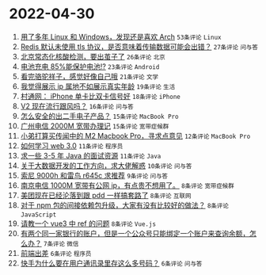 # 2022-04-30

1. [用了多年 Linux 和 Windows，发现还是喜欢 Arch](https://www.v2ex.com/t/850164) `53条评论` `Linux`
1. [Redis 默认未使用 tls 协议，是否意味着传输数据可能会出错？](https://www.v2ex.com/t/850179) `27条评论` `问与答`
1. [北京常态化核酸检测，要出茧子了](https://www.v2ex.com/t/850183) `26条评论` `北京`
1. [电池充电 85%能保护电池!?](https://www.v2ex.com/t/850189) `23条评论` `Android`
1. [看完骆驼祥子，感觉好像自己哦](https://www.v2ex.com/t/850169) `21条评论` `文学`
1. [我觉得展示 ip 属地不如展示真实年龄](https://www.v2ex.com/t/850202) `19条评论` `生活`
1. [村通网： iPhone 单卡比双卡信号好](https://www.v2ex.com/t/850157) `18条评论` `iPhone`
1. [V2 现在流行跟风吗？](https://www.v2ex.com/t/850190) `16条评论` `问与答`
1. [怎么安全的出二手电子产品？](https://www.v2ex.com/t/850203) `15条评论` `MacBook Pro`
1. [广州电信 2000M 宽带办理记](https://www.v2ex.com/t/850195) `15条评论` `宽带症候群`
1. [小弟打算买传闻中的 M2 Macbook Pro，寻求点意见](https://www.v2ex.com/t/850198) `12条评论` `MacBook Pro`
1. [如何学习 web 3.0](https://www.v2ex.com/t/850160) `11条评论` `程序员`
1. [求一些 3-5 年 Java 的面试资源](https://www.v2ex.com/t/850159) `11条评论` `Java`
1. [关于大数据开发的工作方向，求大佬解惑](https://www.v2ex.com/t/850167) `10条评论` `问与答`
1. [索尼 9000h 和雷鸟 r645c 求推荐](https://www.v2ex.com/t/850182) `9条评论` `问与答`
1. [南京电信 1000M 宽带有公网 ip，有点贵不想用了。](https://www.v2ex.com/t/850211) `8条评论` `宽带症候群`
1. [美团现在已经沦落到跟 pdd 一样搞套路了](https://www.v2ex.com/t/850188) `8条评论` `互联网`
1. [对于 npm 包的间接依赖包升级，大家有没有比较好的做法？](https://www.v2ex.com/t/850177) `8条评论` `JavaScript`
1. [请教一个 vue3 中 ref 的问题](https://www.v2ex.com/t/850162) `8条评论` `Vue.js`
1. [有两个同一家银行的账户，但是一个公众号只能绑定一个账户来查询余额，怎么办？](https://www.v2ex.com/t/850161) `7条评论` `微信`
1. [前端出差](https://www.v2ex.com/t/850213) `6条评论` `程序员`
1. [快手为什么要在用户通讯录里存这么多号码？](https://www.v2ex.com/t/850201) `6条评论` `问与答`
